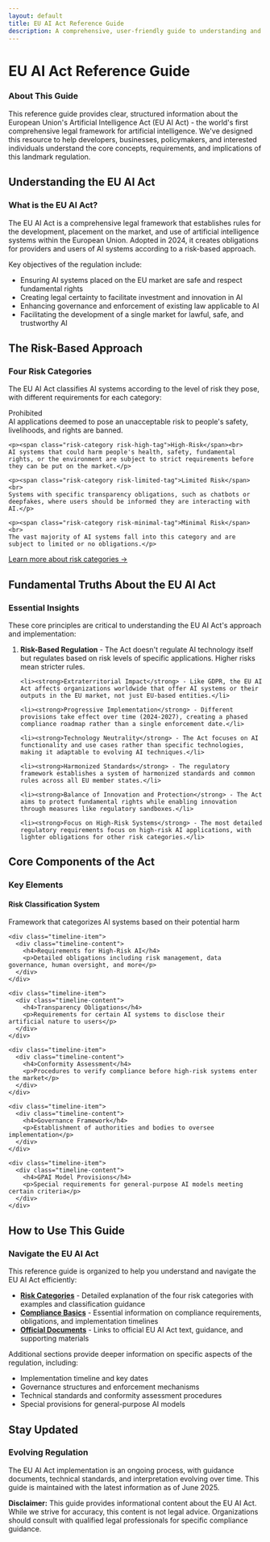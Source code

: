 ```yaml
---
layout: default
title: EU AI Act Reference Guide
description: A comprehensive, user-friendly guide to understanding and complying with the European Union Artificial Intelligence Act.
---
```


# EU AI Act Reference Guide

<div class="card">
  <h3>About This Guide</h3>
  <p>This reference guide provides clear, structured information about the European Union's Artificial Intelligence Act (EU AI Act) - the world's first comprehensive legal framework for artificial intelligence. We've designed this resource to help developers, businesses, policymakers, and interested individuals understand the core concepts, requirements, and implications of this landmark regulation.</p>
</div>

## Understanding the EU AI Act

<div class="card">
  <h3>What is the EU AI Act?</h3>
  <p>The EU AI Act is a comprehensive legal framework that establishes rules for the development, placement on the market, and use of artificial intelligence systems within the European Union. Adopted in 2024, it creates obligations for providers and users of AI systems according to a risk-based approach.</p>
  
  <p>Key objectives of the regulation include:</p>
  <ul>
    <li>Ensuring AI systems placed on the EU market are safe and respect fundamental rights</li>
    <li>Creating legal certainty to facilitate investment and innovation in AI</li>
    <li>Enhancing governance and enforcement of existing law applicable to AI</li>
    <li>Facilitating the development of a single market for lawful, safe, and trustworthy AI</li>
  </ul>
</div>

## The Risk-Based Approach

<div class="card">
  <h3>Four Risk Categories</h3>
  <p>The EU AI Act classifies AI systems according to the level of risk they pose, with different requirements for each category:</p>
  
  <div class="risk-category-section">
    <p><span class="risk-category risk-prohibited-tag">Prohibited</span><br>
    AI applications deemed to pose an unacceptable risk to people's safety, livelihoods, and rights are banned.</p>
    
    <p><span class="risk-category risk-high-tag">High-Risk</span><br>
    AI systems that could harm people's health, safety, fundamental rights, or the environment are subject to strict requirements before they can be put on the market.</p>
    
    <p><span class="risk-category risk-limited-tag">Limited Risk</span><br>
    Systems with specific transparency obligations, such as chatbots or deepfakes, where users should be informed they are interacting with AI.</p>
    
    <p><span class="risk-category risk-minimal-tag">Minimal Risk</span><br>
    The vast majority of AI systems fall into this category and are subject to limited or no obligations.</p>
  </div>
  
  <p><a href="/risk-categories">Learn more about risk categories →</a></p>
</div>

## Fundamental Truths About the EU AI Act

<div class="card">
  <h3>Essential Insights</h3>
  <p>These core principles are critical to understanding the EU AI Act's approach and implementation:</p>
  
  <ol>
    <li><strong>Risk-Based Regulation</strong> - The Act doesn't regulate AI technology itself but regulates based on risk levels of specific applications. Higher risks mean stricter rules.</li>
    
    <li><strong>Extraterritorial Impact</strong> - Like GDPR, the EU AI Act affects organizations worldwide that offer AI systems or their outputs in the EU market, not just EU-based entities.</li>
    
    <li><strong>Progressive Implementation</strong> - Different provisions take effect over time (2024-2027), creating a phased compliance roadmap rather than a single enforcement date.</li>
    
    <li><strong>Technology Neutrality</strong> - The Act focuses on AI functionality and use cases rather than specific technologies, making it adaptable to evolving AI techniques.</li>
    
    <li><strong>Harmonized Standards</strong> - The regulatory framework establishes a system of harmonized standards and common rules across all EU member states.</li>
    
    <li><strong>Balance of Innovation and Protection</strong> - The Act aims to protect fundamental rights while enabling innovation through measures like regulatory sandboxes.</li>
    
    <li><strong>Focus on High-Risk Systems</strong> - The most detailed regulatory requirements focus on high-risk AI applications, with lighter obligations for other risk categories.</li>
  </ol>
</div>

## Core Components of the Act

<div class="card">
  <h3>Key Elements</h3>
  <div class="timeline">
    <div class="timeline-item">
      <div class="timeline-content">
        <h4>Risk Classification System</h4>
        <p>Framework that categorizes AI systems based on their potential harm</p>
      </div>
    </div>
    
    <div class="timeline-item">
      <div class="timeline-content">
        <h4>Requirements for High-Risk AI</h4>
        <p>Detailed obligations including risk management, data governance, human oversight, and more</p>
      </div>
    </div>
    
    <div class="timeline-item">
      <div class="timeline-content">
        <h4>Transparency Obligations</h4>
        <p>Requirements for certain AI systems to disclose their artificial nature to users</p>
      </div>
    </div>
    
    <div class="timeline-item">
      <div class="timeline-content">
        <h4>Conformity Assessment</h4>
        <p>Procedures to verify compliance before high-risk systems enter the market</p>
      </div>
    </div>
    
    <div class="timeline-item">
      <div class="timeline-content">
        <h4>Governance Framework</h4>
        <p>Establishment of authorities and bodies to oversee implementation</p>
      </div>
    </div>
    
    <div class="timeline-item">
      <div class="timeline-content">
        <h4>GPAI Model Provisions</h4>
        <p>Special requirements for general-purpose AI models meeting certain criteria</p>
      </div>
    </div>
  </div>
</div>

## How to Use This Guide

<div class="card">
  <h3>Navigate the EU AI Act</h3>
  <p>This reference guide is organized to help you understand and navigate the EU AI Act efficiently:</p>
  
  <ul>
    <li><strong><a href="/risk-categories">Risk Categories</a></strong> - Detailed explanation of the four risk categories with examples and classification guidance</li>
    <li><strong><a href="/compliance-basics">Compliance Basics</a></strong> - Essential information on compliance requirements, obligations, and implementation timelines</li>
    <li><strong><a href="/official-docs">Official Documents</a></strong> - Links to official EU AI Act text, guidance, and supporting materials</li>
  </ul>
  
  <p>Additional sections provide deeper information on specific aspects of the regulation, including:</p>
  
  <ul>
    <li>Implementation timeline and key dates</li>
    <li>Governance structures and enforcement mechanisms</li>
    <li>Technical standards and conformity assessment procedures</li>
    <li>Special provisions for general-purpose AI models</li>
  </ul>
</div>

## Stay Updated

<div class="card">
  <h3>Evolving Regulation</h3>
  <p>The EU AI Act implementation is an ongoing process, with guidance documents, technical standards, and interpretation evolving over time. This guide is maintained with the latest information as of June 2025.</p>
  
  <p><strong>Disclaimer:</strong> This guide provides informational content about the EU AI Act. While we strive for accuracy, this content is not legal advice. Organizations should consult with qualified legal professionals for specific compliance guidance.</p>
</div>
